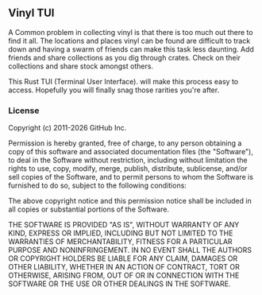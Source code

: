 ## Vinyl TUI

A Common problem in collecting vinyl is that there is too much out there to find it all. The locations and places vinyl can be found are difficult to track down and having a swarm of friends can make this task less daunting. Add friends and share collections as you dig through crates. Check on their collections and share stock amongst others. 

This Rust TUI (Terminal User Interface). will make this process easy to access. Hopefully you will finally snag those rarities you're after. 



### License 

Copyright (c) 2011-2026 GitHub Inc.

Permission is hereby granted, free of charge, to any person obtaining
a copy of this software and associated documentation files (the
"Software"), to deal in the Software without restriction, including
without limitation the rights to use, copy, modify, merge, publish,
distribute, sublicense, and/or sell copies of the Software, and to
permit persons to whom the Software is furnished to do so, subject to
the following conditions:

The above copyright notice and this permission notice shall be
included in all copies or substantial portions of the Software.

THE SOFTWARE IS PROVIDED "AS IS", WITHOUT WARRANTY OF ANY KIND,
EXPRESS OR IMPLIED, INCLUDING BUT NOT LIMITED TO THE WARRANTIES OF
MERCHANTABILITY, FITNESS FOR A PARTICULAR PURPOSE AND
NONINFRINGEMENT. IN NO EVENT SHALL THE AUTHORS OR COPYRIGHT HOLDERS BE
LIABLE FOR ANY CLAIM, DAMAGES OR OTHER LIABILITY, WHETHER IN AN ACTION
OF CONTRACT, TORT OR OTHERWISE, ARISING FROM, OUT OF OR IN CONNECTION
WITH THE SOFTWARE OR THE USE OR OTHER DEALINGS IN THE SOFTWARE.